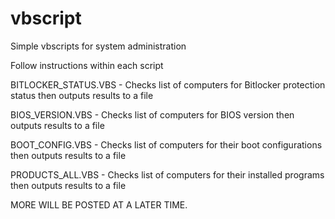 # vbscript
Simple vbscripts for system administration

Follow instructions within each script

BITLOCKER_STATUS.VBS - Checks list of computers for Bitlocker protection status then outputs results to a file

BIOS_VERSION.VBS - Checks list of computers for BIOS version then outputs results to a file

BOOT_CONFIG.VBS - Checks list of computers for their boot configurations then outputs results to a file

PRODUCTS_ALL.VBS - Checks list of computers for their installed programs then outputs results to a file

MORE WILL BE POSTED AT A LATER TIME.


